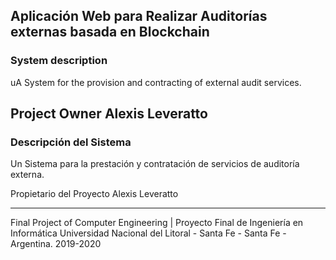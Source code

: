 ## Aplicación Web para Realizar Auditorías externas basada en Blockchain

### System description
uA System for the provision and contracting of external audit services.

Project Owner
Alexis Leveratto
------
### Descripción del Sistema

Un Sistema para la prestación y contratación de servicios de auditoría externa.

Propietario del Proyecto
Alexis Leveratto

------
Final Project of Computer Engineering | Proyecto Final de Ingeniería en Informática
Universidad Nacional del Litoral - Santa Fe - Santa Fe - Argentina.
2019-2020
